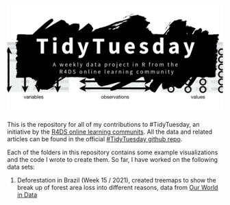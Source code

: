 ![](tt_logo.png)

This is the repository for all of my contributions to #TidyTuesday, an initiative by the [R4DS online learning communits](https://www.rfordatasci.com/). All the data and related articles can be found in the official [#TidyTuesday github repo](https://github.com/rfordatascience/tidytuesday).

Each of the folders in this repository contains some example visualizations and the code I wrote to create them. So far, I have worked on the following data sets:
  <ol>
    <li> Deforestation in Brazil (Week 15 / 2021), created treemaps to show the break up of forest area loss into different reasons, data from <a href= "https://ourworldindata.org/">Our World in Data</a></li>
  </ol>
